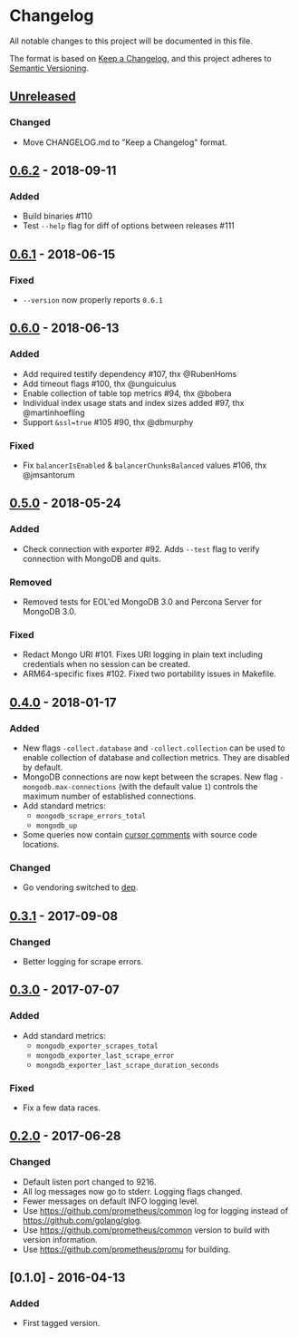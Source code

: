 # Changelog

All notable changes to this project will be documented in this file.

The format is based on [Keep a Changelog](https://keepachangelog.com/en/1.0.0/),
and this project adheres to [Semantic Versioning](https://semver.org/spec/v2.0.0.html).

## [Unreleased]
### Changed
- Move CHANGELOG.md to "Keep a Changelog" format.

## [0.6.2] - 2018-09-11
### Added
- Build binaries #110
- Test `--help` flag for diff of options between releases #111

## [0.6.1] - 2018-06-15
### Fixed
- `--version` now properly reports `0.6.1`

## [0.6.0] - 2018-06-13
### Added
- Add required testify dependency #107, thx @RubenHoms
- Add timeout flags #100, thx @unguiculus
- Enable collection of table top metrics #94, thx @bobera
- Individual index usage stats and index sizes added #97, thx @martinhoefling
- Support `&ssl=true` #105 #90, thx @dbmurphy

### Fixed
- Fix `balancerIsEnabled` & `balancerChunksBalanced` values #106, thx @jmsantorum

## [0.5.0] - 2018-05-24
### Added
- Check connection with exporter #92. Adds `--test` flag to verify connection with MongoDB and quits.

### Removed
- Removed tests for EOL'ed MongoDB 3.0 and Percona Server for MongoDB 3.0.

### Fixed
- Redact Mongo URI #101. Fixes URI logging in plain text including credentials when no session can be created.
- ARM64-specific fixes #102. Fixed two portability issues in Makefile.

## [0.4.0] - 2018-01-17
### Added
- New flags `-collect.database` and `-collect.collection` can be used to enable collection of database and collection
  metrics. They are disabled by default.
- MongoDB connections are now kept between the scrapes. New flag `-mongodb.max-connections` (with the default value `1`) 
controls the maximum number of established connections.
- Add standard metrics:
  - `mongodb_scrape_errors_total`
  - `mongodb_up`
- Some queries now contain [cursor comments](https://www.percona.com/blog/2017/06/21/tracing-mongodb-queries-to-code-with-cursor-comments/) 
with source code locations.

### Changed
- Go vendoring switched to [dep](https://github.com/golang/dep).

## [0.3.1] - 2017-09-08
### Changed
- Better logging for scrape errors.

## [0.3.0] - 2017-07-07
### Added
- Add standard metrics:
  - `mongodb_exporter_scrapes_total`
  - `mongodb_exporter_last_scrape_error`
  - `mongodb_exporter_last_scrape_duration_seconds`

### Fixed
- Fix a few data races.

## [0.2.0] - 2017-06-28
### Changed
- Default listen port changed to 9216.
- All log messages now go to stderr. Logging flags changed.
- Fewer messages on default INFO logging level.
- Use https://github.com/prometheus/common log for logging instead of https://github.com/golang/glog.
- Use https://github.com/prometheus/common version to build with version information.
- Use https://github.com/prometheus/promu for building.

## [0.1.0] - 2016-04-13
### Added
- First tagged version.

[Unreleased]: https://github.com/olivierlacan/keep-a-changelog/compare/v0.6.2...HEAD
[0.6.2]: https://github.com/olivierlacan/keep-a-changelog/compare/v0.6.1...v0.6.2
[0.6.1]: https://github.com/olivierlacan/keep-a-changelog/compare/v0.6.0...v0.6.1
[0.6.0]: https://github.com/olivierlacan/keep-a-changelog/compare/v0.5.0...v0.6.0
[0.5.0]: https://github.com/olivierlacan/keep-a-changelog/compare/v0.4.0...v0.5.0
[0.4.0]: https://github.com/olivierlacan/keep-a-changelog/compare/v0.3.1...v0.4.0
[0.3.1]: https://github.com/olivierlacan/keep-a-changelog/compare/v0.3.0...v0.3.1
[0.3.0]: https://github.com/olivierlacan/keep-a-changelog/compare/v0.2.0...v0.3.0
[0.2.0]: https://github.com/olivierlacan/keep-a-changelog/compare/v0.1.0...v0.2.0
